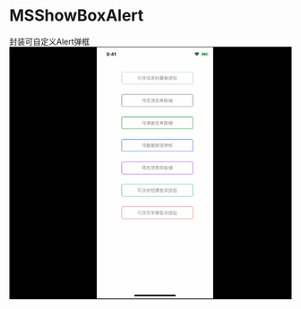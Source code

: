 # MSShowBoxAlert
封装可自定义Alert弹框
![image](https://github.com/sunmean/MSShowBoxAlert/blob/master/record201910281735.gif)

